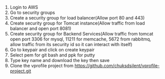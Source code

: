 1. Login to AWS
2. Go to security groups
3. Create a security group for load balancer(Allow port 80 and 443)
4. Create security group for Tomcat instance(Allow traffic from load balancer and open port 8081)
5. Create security group for Backend Services(Allow traffic from tomcat open port 3306 for mysql, 11211 for memcache, 5672 from rabbitmq, allow traffic from its security id so it can interact with itself)
6. Go to keypair and click on create keypair
7. Select pem for git bash and ppk for putty
8. Type key name and download the key then save
9. Clone the vprofile project from https://github.com/chuksdsilent/vprofile-project.git
